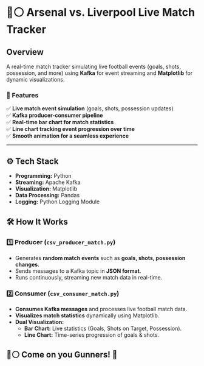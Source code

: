 # **🔴⚪ Arsenal vs. Liverpool Live Match Tracker**  

## **Overview**  
A real-time match tracker simulating live football events (goals, shots, possession, and more) using **Kafka** for event streaming and **Matplotlib** for dynamic visualizations.

### **🔹 Features**
✅ **Live match event simulation** (goals, shots, possession updates)  
✅ **Kafka producer-consumer pipeline**  
✅ **Real-time bar chart for match statistics**  
✅ **Line chart tracking event progression over time**  
✅ **Smooth animation for a seamless experience**  

---

## **⚙️ Tech Stack**
- **Programming:** Python  
- **Streaming:** Apache Kafka  
- **Visualization:** Matplotlib  
- **Data Processing:** Pandas  
- **Logging:** Python Logging Module  

## **🛠️ How It Works**
### **1️⃣ Producer (`csv_producer_match.py`)**
- Generates **random match events** such as **goals, shots, possession changes**.
- Sends messages to a Kafka topic in **JSON format**.
- Runs continuously, streaming new match data in real-time.

### **2️⃣ Consumer (`csv_consumer_match.py`)**
- **Consumes Kafka messages** and processes live football match data.
- **Visualizes match statistics** dynamically using Matplotlib.
- **Dual Visualization:**
  - **Bar Chart:** Live statistics (Goals, Shots on Target, Possession).
  - **Line Chart:** Time-series progression of goals & shots.

## 🔴⚪ Come on you Gunners! 🚀





